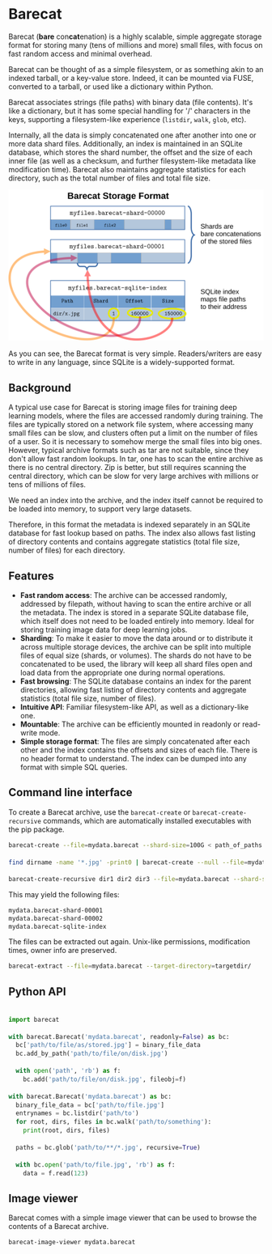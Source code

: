 # Barecat

Barecat (**bare** con**cat**enation) is a highly scalable, simple aggregate storage format for
storing many (tens of millions and more) small files, with focus on fast random access and 
minimal overhead.

Barecat can be thought of as a simple filesystem, or as something akin to an indexed tarball, or a
key-value store. Indeed, it can be mounted via FUSE, converted to a tarball, or used like a dictionary
within Python.

Barecat associates strings (file paths) with binary data (file contents). It's like a dictionary,
but it has some special handling for '/' characters in the keys, supporting a filesystem-like
experience (`listdir`, `walk`, `glob`, etc).

Internally, all the data is simply concatenated one after another into one or more data shard files.
Additionally, an index is maintained in an SQLite database, which stores the shard number, the offset
and the size of each inner file (as well as a checksum, and further filesystem-like metadata 
like modification time). Barecat also maintains aggregate statistics for each directory, such as the
total number of files and total file size.


![Architecture](./figure.png)

As you can see, the Barecat format is very simple. Readers/writers are easy to write in any language, since
SQLite is a widely-supported format.



## Background

A typical use case for Barecat is storing image files for training deep learning models, where the
files are accessed randomly during training. The files are typically stored on a network file
system, where accessing many small files can be slow, and clusters often put a limit on the number
of files of a user. So it is necessary to somehow merge the small files into big ones.
However, typical archive formats such as tar are not suitable, since they don't allow fast random
lookups. In tar, one has to scan the entire archive as there is no central directory.
Zip is better, but still requires scanning the central directory, which can be slow for very large
archives with millions or tens of millions of files.

We need an index into the archive, and the index itself cannot be required to be loaded
into memory, to support very large datasets.

Therefore, in this format the metadata is indexed separately in an SQLite database for fast lookup
based on paths. The index also allows fast listing of directory contents and contains aggregate
statistics (total file size, number of files) for each directory.

## Features

- **Fast random access**: The archive can be accessed randomly, addressed by filepath,
  without having to scan the entire archive or all the metadata.
  The index is stored in a separate SQLite database file, which itself does not need to be loaded
  entirely into memory. Ideal for storing training image data for deep learning jobs.
- **Sharding**: To make it easier to move the data around or to distribute it across multiple
  storage devices, the archive can be split into multiple files of equal size (shards, or volumes). 
  The shards do not have to be concatenated to be used, the library will keep all shard files open
  and load data from the appropriate one during normal operations.
- **Fast browsing**: The SQLite database contains an index for the parent directories, allowing
  fast listing of directory contents and aggregate statistics (total file size, number of files).
- **Intuitive API**: Familiar filesystem-like API, as well as a dictionary-like one.
- **Mountable**: The archive can be efficiently mounted in readonly or read-write mode.
- **Simple storage format**: The files are simply concatenated after each other and the index contains
  the offsets and sizes of each file. There is no header format to understand. The index can be
  dumped into any format with simple SQL queries.

## Command line interface

To create a Barecat archive, use the `barecat-create` or `barecat-create-recursive` commands, which 
are automatically installed executables with the pip package.

```bash
barecat-create --file=mydata.barecat --shard-size=100G < path_of_paths.txt 

find dirname -name '*.jpg' -print0 | barecat-create --null --file=mydata.barecat --shard-size=100G

barecat-create-recursive dir1 dir2 dir3 --file=mydata.barecat --shard-size=100G
```

This may yield the following files:

```
mydata.barecat-shard-00001
mydata.barecat-shard-00002
mydata.barecat-sqlite-index
```

The files can be extracted out again. Unix-like permissions, modification times, owner info are
preserved.

```bash
barecat-extract --file=mydata.barecat --target-directory=targetdir/
```

## Python API

```python

import barecat

with barecat.Barecat('mydata.barecat', readonly=False) as bc:
  bc['path/to/file/as/stored.jpg'] = binary_file_data
  bc.add_by_path('path/to/file/on/disk.jpg')
  
  with open('path', 'rb') as f:
    bc.add('path/to/file/on/disk.jpg', fileobj=f)
    
with barecat.Barecat('mydata.barecat') as bc:
  binary_file_data = bc['path/to/file.jpg']
  entrynames = bc.listdir('path/to')
  for root, dirs, files in bc.walk('path/to/something'):
    print(root, dirs, files)
    
  paths = bc.glob('path/to/**/*.jpg', recursive=True)
  
  with bc.open('path/to/file.jpg', 'rb') as f:
    data = f.read(123)
```

## Image viewer

Barecat comes with a simple image viewer that can be used to browse the contents of a Barecat
archive.

```bash
barecat-image-viewer mydata.barecat
```

 
